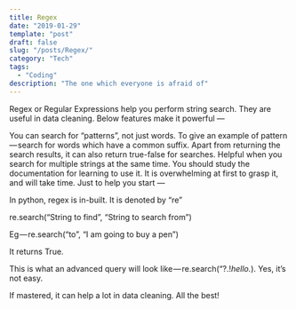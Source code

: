 ```yaml
---
title: Regex
date: "2019-01-29"
template: "post"
draft: false
slug: "/posts/Regex/"
category: "Tech"
tags:
  - "Coding"
description: "The one which everyone is afraid of"
---
```


Regex or Regular Expressions help you perform string search. They are useful in data cleaning. Below features make it powerful —

You can search for “patterns”, not just words. To give an example of pattern — search for words which have a common suffix.
Apart from returning the search results, it can also return true-false for searches. Helpful when you search for multiple strings at the same time.
You should study the documentation for learning to use it. It is overwhelming at first to grasp it, and will take time. Just to help you start —

In python, regex is in-built. It is denoted by “re”

re.search(“String to find”, “String to search from”)

Eg — re.search(“to”, “I am going to buy a pen”)

It returns True.

This is what an advanced query will look like — re.search(“?.!*hello.*). Yes, it’s not easy.

If mastered, it can help a lot in data cleaning. All the best!